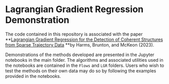 # Lagrangian Gradient Regression Demonstration

The code contained in this repository is associated with the paper **[Lagrangian Gradient Regression for the Detection of Coherent Structures from Sparse Trajectory Data](https://arxiv.org/abs/2310.10994) **by Harms, Brunton, and McKeon (2023).

Demonstrations of the methods developed are presented in the Jupyter notebooks in the main folder.   The algorithms and associated utilities used in the notebooks are contained in the `Flows` and `LGR` folders.  Users who wish to test the methods on their own data may do so by following the examples provided in the notebooks.
